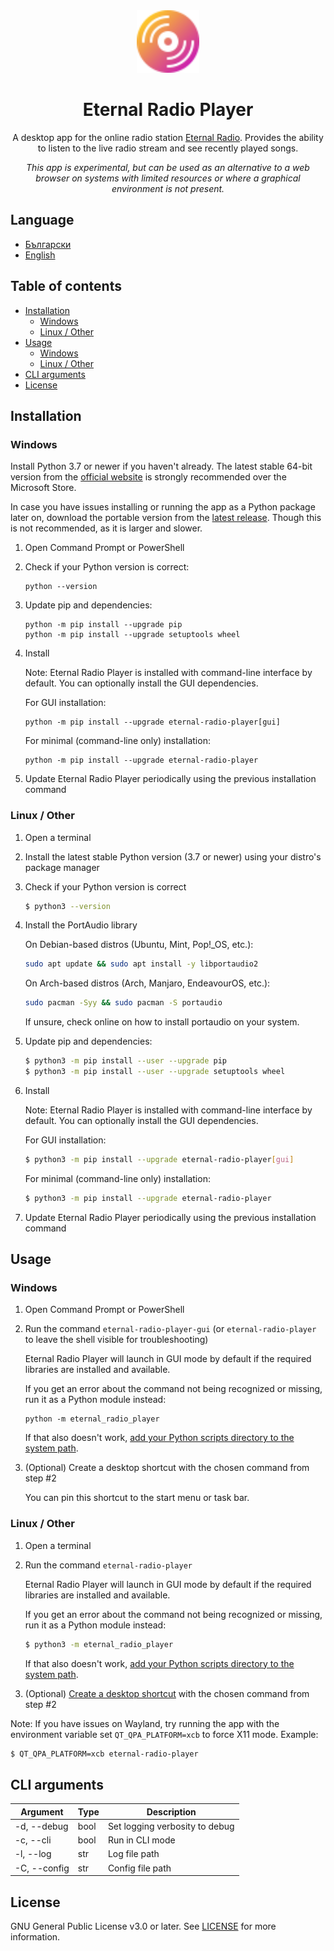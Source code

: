 <div align="center">
  <img src="https://github.com/alexitx/eternal-radio-player/raw/master/docs/assets/eternal-radio-player.svg" height="100px"/>

  <h1>Eternal Radio Player</h1>

  <p>A desktop app for the online radio station <a href="https://radio.eternalnetworktm.com">Eternal Radio<a>.
  Provides the ability to listen to the live radio stream and see recently played songs.</p>

  <p><em>This app is experimental, but can be used as an alternative to a web browser on systems
  with limited resources or where a graphical environment is not present.</em></p>
</div>


## Language
- [Български][readme-bg]
- [English][readme-en]


## Table of contents

- [Installation](#installation)
    - [Windows](#windows)
    - [Linux / Other](#linux--other)
- [Usage](#usage)
    - [Windows](#windows-1)
    - [Linux / Other](#linux--other-1)
- [CLI arguments](#cli-arguments)
- [License](#license)


## Installation

### Windows

Install Python 3.7 or newer if you haven't already. The latest stable 64-bit version from the
[official website][python-download] is strongly recommended over the Microsoft Store.

In case you have issues installing or running the app as a Python package later on, download the
portable version from the [latest release][releases]. Though this is not recommended, as it is
larger and slower.

1. Open Command Prompt or PowerShell

2. Check if your Python version is correct:
    ```
    python --version
    ```

3. Update pip and dependencies:
    ```
    python -m pip install --upgrade pip
    python -m pip install --upgrade setuptools wheel
    ```

4. Install

    Note: Eternal Radio Player is installed with command-line interface by default.
    You can optionally install the GUI dependencies.

    For GUI installation:
    ```
    python -m pip install --upgrade eternal-radio-player[gui]
    ```
    For minimal (command-line only) installation:
    ```
    python -m pip install --upgrade eternal-radio-player
    ```

5. Update Eternal Radio Player periodically using the previous installation command

### Linux / Other

1. Open a terminal

2. Install the latest stable Python version (3.7 or newer) using your distro's package manager

3. Check if your Python version is correct
    ```sh
    $ python3 --version
    ```

4. Install the PortAudio library

    On Debian-based distros (Ubuntu, Mint, Pop!_OS, etc.):
    ```sh
    sudo apt update && sudo apt install -y libportaudio2
    ```

    On Arch-based distros (Arch, Manjaro, EndeavourOS, etc.):
    ```sh
    sudo pacman -Syy && sudo pacman -S portaudio
    ```

    If unsure, check online on how to install portaudio on your system.

5. Update pip and dependencies:
    ```sh
    $ python3 -m pip install --user --upgrade pip
    $ python3 -m pip install --user --upgrade setuptools wheel
    ```

6. Install

    Note: Eternal Radio Player is installed with command-line interface by default.
    You can optionally install the GUI dependencies.

    For GUI installation:
    ```sh
    $ python3 -m pip install --upgrade eternal-radio-player[gui]
    ```
    For minimal (command-line only) installation:
    ```sh
    $ python3 -m pip install --upgrade eternal-radio-player
    ```

7. Update Eternal Radio Player periodically using the previous installation command


## Usage

### Windows

1. Open Command Prompt or PowerShell

2. Run the command `eternal-radio-player-gui` (or `eternal-radio-player` to leave the shell visible
    for troubleshooting)

    Eternal Radio Player will launch in GUI mode by default if the required libraries are installed
    and available.

    If you get an error about the command not being recognized or missing, run it as a Python
    module instead:
    ```
    python -m eternal_radio_player
    ```

    If that also doesn't work, [add your Python scripts directory to the
    system path][windows-add-python-to-path].

3. (Optional) Create a desktop shortcut with the chosen command from step #2

    You can pin this shortcut to the start menu or task bar.

### Linux / Other

1. Open a terminal

2. Run the command `eternal-radio-player`

    Eternal Radio Player will launch in GUI mode by default if the required libraries are installed
    and available.

    If you get an error about the command not being recognized or missing, run it as a Python
    module instead:
    ```sh
    $ python3 -m eternal_radio_player
    ```

    If that also doesn't work, [add your Python scripts directory to the
    system path][linux-add-python-to-path].

3. (Optional) [Create a desktop shortcut][linux-desktop-shortcut] with the chosen command from
    step #2

Note: If you have issues on Wayland, try running the app with the environment variable set
`QT_QPA_PLATFORM=xcb` to force X11 mode. Example:
```sh
$ QT_QPA_PLATFORM=xcb eternal-radio-player
```


## CLI arguments

| Argument     | Type | Description                    |
|--------------|------|--------------------------------|
| -d, --debug  | bool | Set logging verbosity to debug |
| -c, --cli    | bool | Run in CLI mode                |
| -l, --log    | str  | Log file path                  |
| -C, --config | str  | Config file path               |


## License

GNU General Public License v3.0 or later. See [LICENSE][license] for more information.


[readme-en]: https://github.com/alexitx/eternal-radio-player/blob/master/README.md
[readme-bg]: https://github.com/alexitx/eternal-radio-player/blob/master/README.bg.md
[releases]: https://github.com/alexitx/eternal-radio-player/releases
[license]: https://github.com/alexitx/eternal-radio-player/blob/master/LICENSE
[python-download]: https://www.python.org/downloads
[windows-add-python-to-path]: https://superuser.com/a/1558227
[linux-add-python-to-path]: https://stackoverflow.com/a/62823029
[linux-desktop-shortcut]: https://askubuntu.com/a/182717
